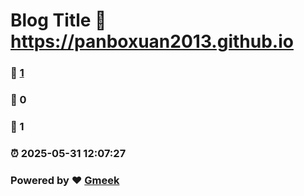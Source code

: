 # Blog Title :link: https://panboxuan2013.github.io 
### :page_facing_up: [1](https://panboxuan2013.github.io/tag.html) 
### :speech_balloon: 0 
### :hibiscus: 1 
### :alarm_clock: 2025-05-31 12:07:27 
### Powered by :heart: [Gmeek](https://github.com/Meekdai/Gmeek)
